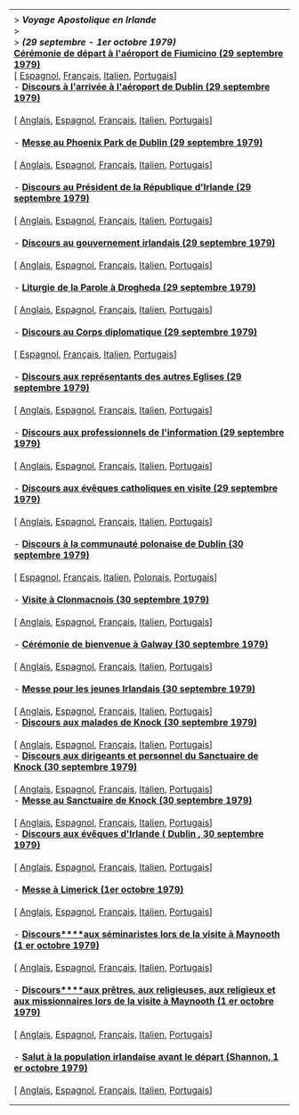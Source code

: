 |     |
| --- |
|  |
| > ***Voyage Apostolique en Irlande***<br>> <br>> ***(29 septembre - 1er octobre 1979)***<br>**[Cérémonie de départ à l'aéroport de Fiumicino (29 septembre 1979)](/content/john-paul-ii/fr/speeches/1979/september/documents/hf_jp-ii_spe_19790929_irlanda-fiumicino-aeroporto.html)**<br>\[ [Espagnol](/content/john-paul-ii/es/speeches/1979/september/documents/hf_jp-ii_spe_19790929_irlanda-fiumicino-aeroporto.html), [Français](/content/john-paul-ii/fr/speeches/1979/september/documents/hf_jp-ii_spe_19790929_irlanda-fiumicino-aeroporto.html), [Italien](/content/john-paul-ii/it/speeches/1979/september/documents/hf_jp-ii_spe_19790929_irlanda-fiumicino-aeroporto.html), [Portugais](/content/john-paul-ii/pt/speeches/1979/september/documents/hf_jp-ii_spe_19790929_irlanda-fiumicino-aeroporto.html)\]<br>- **[Discours à l'arrivée à l'aéroport de Dublin (29 septembre 1979)](/content/john-paul-ii/fr/speeches/1979/september/documents/hf_jp-ii_spe_19790929_irlanda-dublino-aeroporto.html)**<br>  <br>  \[ [Anglais](/content/john-paul-ii/en/speeches/1979/september/documents/hf_jp-ii_spe_19790929_irlanda-dublino-aeroporto.html), [Espagnol](/content/john-paul-ii/es/speeches/1979/september/documents/hf_jp-ii_spe_19790929_irlanda-dublino-aeroporto.html), [Français](/content/john-paul-ii/fr/speeches/1979/september/documents/hf_jp-ii_spe_19790929_irlanda-dublino-aeroporto.html), [Italien](/content/john-paul-ii/it/speeches/1979/september/documents/hf_jp-ii_spe_19790929_irlanda-dublino-aeroporto.html), [Portugais](/content/john-paul-ii/pt/speeches/1979/september/documents/hf_jp-ii_spe_19790929_irlanda-dublino-aeroporto.html)\]<br>  <br>- **[Messe au Phoenix Park de Dublin (29 septembre 1979)](/content/john-paul-ii/fr/travels/sub_index1979/documents/hf_jp-ii_hom_19790929_irlanda-dublino.html)**<br>  <br>  \[ [Anglais](/content/john-paul-ii/en/homilies/1979/documents/hf_jp-ii_hom_19790929_irlanda-dublino.html), [Espagnol](/content/john-paul-ii/es/homilies/1979/documents/hf_jp-ii_hom_19790929_irlanda-dublino.html), [Français](/content/john-paul-ii/fr/travels/sub_index1979/documents/hf_jp-ii_hom_19790929_irlanda-dublino.html), [Italien](/content/john-paul-ii/it/homilies/1979/documents/hf_jp-ii_hom_19790929_irlanda-dublino.html), [Portugais](/content/john-paul-ii/pt/homilies/1979/documents/hf_jp-ii_hom_19790929_irlanda-dublino.html)\] <br>  <br>- **[Discours au Président de la République d'Irlande (29 septembre 1979)](/content/john-paul-ii/fr/speeches/1979/september/documents/hf_jp-ii_spe_19790929_irlanda-dublino-presidente.html)**<br>  <br>  \[ [Anglais](/content/john-paul-ii/en/speeches/1979/september/documents/hf_jp-ii_spe_19790929_irlanda-dublino-presidente.html), [Espagnol](/content/john-paul-ii/es/speeches/1979/september/documents/hf_jp-ii_spe_19790929_irlanda-dublino-presidente.html), [Français](/content/john-paul-ii/fr/speeches/1979/september/documents/hf_jp-ii_spe_19790929_irlanda-dublino-presidente.html), [Italien](/content/john-paul-ii/it/speeches/1979/september/documents/hf_jp-ii_spe_19790929_irlanda-dublino-presidente.html), [Portugais](/content/john-paul-ii/pt/speeches/1979/september/documents/hf_jp-ii_spe_19790929_irlanda-dublino-presidente.html)\]<br>  <br>- **[Discours au gouvernement irlandais (29 septembre 1979)](/content/john-paul-ii/fr/speeches/1979/september/documents/hf_jp-ii_spe_19790929_irlanda-dublino-governo.html)**<br>  <br>  \[ [Anglais](/content/john-paul-ii/en/speeches/1979/september/documents/hf_jp-ii_spe_19790929_irlanda-dublino-governo.html), [Espagnol](/content/john-paul-ii/es/speeches/1979/september/documents/hf_jp-ii_spe_19790929_irlanda-dublino-governo.html), [Français](/content/john-paul-ii/fr/speeches/1979/september/documents/hf_jp-ii_spe_19790929_irlanda-dublino-governo.html), [Italien](/content/john-paul-ii/it/speeches/1979/september/documents/hf_jp-ii_spe_19790929_irlanda-dublino-governo.html), [Portugais](/content/john-paul-ii/pt/speeches/1979/september/documents/hf_jp-ii_spe_19790929_irlanda-dublino-governo.html)\]<br>  <br>- **[Liturgie de la Parole à Drogheda (29 septembre 1979)](/content/john-paul-ii/fr/homilies/1979/documents/hf_jp-ii_hom_19790929_irlanda-dublino-drogheda.html)**<br>  <br>  \[ [Anglais](/content/john-paul-ii/en/homilies/1979/documents/hf_jp-ii_hom_19790929_irlanda-dublino-drogheda.html), [Espagnol](/content/john-paul-ii/es/homilies/1979/documents/hf_jp-ii_hom_19790929_irlanda-dublino-drogheda.html), [Français](/content/john-paul-ii/fr/homilies/1979/documents/hf_jp-ii_hom_19790929_irlanda-dublino-drogheda.html), [Italien](/content/john-paul-ii/it/homilies/1979/documents/hf_jp-ii_hom_19790929_irlanda-dublino-drogheda.html), [Portugais](/content/john-paul-ii/pt/homilies/1979/documents/hf_jp-ii_hom_19790929_irlanda-dublino-drogheda.html)\] <br>  <br>- **[Discours au Corps diplomatique (29 septembre 1979)](/content/john-paul-ii/fr/speeches/1979/september/documents/hf_jp-ii_spe_19790929_irlanda-dublino-corpo-diplom.html)**<br>  <br>  \[ [Espagnol](/content/john-paul-ii/es/speeches/1979/september/documents/hf_jp-ii_spe_19790929_irlanda-dublino-corpo-diplom.html), [Français](/content/john-paul-ii/fr/speeches/1979/september/documents/hf_jp-ii_spe_19790929_irlanda-dublino-corpo-diplom.html), [Italien](/content/john-paul-ii/it/speeches/1979/september/documents/hf_jp-ii_spe_19790929_irlanda-dublino-corpo-diplom.html), [Portugais](/content/john-paul-ii/pt/speeches/1979/september/documents/hf_jp-ii_spe_19790929_irlanda-dublino-corpo-diplom.html)\]<br>  <br>- **[Discours aux représentants des autres Eglises (29 septembre 1979)](/content/john-paul-ii/fr/speeches/1979/september/documents/hf_jp-ii_spe_19790929_irlanda-dublino-chiese.html)**<br>  <br>  \[ [Anglais](/content/john-paul-ii/en/speeches/1979/september/documents/hf_jp-ii_spe_19790929_irlanda-dublino-chiese.html), [Espagnol](/content/john-paul-ii/es/speeches/1979/september/documents/hf_jp-ii_spe_19790929_irlanda-dublino-chiese.html), [Français](/content/john-paul-ii/fr/speeches/1979/september/documents/hf_jp-ii_spe_19790929_irlanda-dublino-chiese.html), [Italien](/content/john-paul-ii/it/speeches/1979/september/documents/hf_jp-ii_spe_19790929_irlanda-dublino-chiese.html), [Portugais](/content/john-paul-ii/pt/speeches/1979/september/documents/hf_jp-ii_spe_19790929_irlanda-dublino-chiese.html)\]<br>  <br>- **[Discours aux professionnels de l'information (29 septembre 1979)](/content/john-paul-ii/fr/speeches/1979/september/documents/hf_jp-ii_spe_19790929_irlanda-dublino-telecomunicazioni.html)**<br>  <br>  \[ [Anglais](/content/john-paul-ii/en/speeches/1979/september/documents/hf_jp-ii_spe_19790929_irlanda-dublino-telecomunicazioni.html), [Espagnol](/content/john-paul-ii/es/speeches/1979/september/documents/hf_jp-ii_spe_19790929_irlanda-dublino-telecomunicazioni.html), [Français](/content/john-paul-ii/fr/speeches/1979/september/documents/hf_jp-ii_spe_19790929_irlanda-dublino-telecomunicazioni.html), [Italien](/content/john-paul-ii/it/speeches/1979/september/documents/hf_jp-ii_spe_19790929_irlanda-dublino-telecomunicazioni.html), [Portugais](/content/john-paul-ii/pt/speeches/1979/september/documents/hf_jp-ii_spe_19790929_irlanda-dublino-telecomunicazioni.html)\]<br>  <br>- **[Discours aux évêques catholiques en visite (29 septembre 1979)](/content/john-paul-ii/fr/speeches/1979/september/documents/hf_jp-ii_spe_19790929_irlanda-dublino-vescovi.html)**<br>  <br>  \[ [Anglais](/content/john-paul-ii/en/speeches/1979/september/documents/hf_jp-ii_spe_19790929_irlanda-dublino-vescovi.html), [Espagnol](/content/john-paul-ii/es/speeches/1979/september/documents/hf_jp-ii_spe_19790929_irlanda-dublino-vescovi.html), [Français](/content/john-paul-ii/fr/speeches/1979/september/documents/hf_jp-ii_spe_19790929_irlanda-dublino-vescovi.html), [Italien](/content/john-paul-ii/it/speeches/1979/september/documents/hf_jp-ii_spe_19790929_irlanda-dublino-vescovi.html), [Portugais](/content/john-paul-ii/pt/speeches/1979/september/documents/hf_jp-ii_spe_19790929_irlanda-dublino-vescovi.html)\]<br>  <br>- **[Discours à la communauté polonaise de Dublin (30 septembre 1979)](/content/john-paul-ii/fr/speeches/1979/september/documents/hf_jp-ii_spe_19790930_irlanda-dublino-polacchi.html)**<br>  <br>  \[ [Espagnol](/content/john-paul-ii/es/speeches/1979/september/documents/hf_jp-ii_spe_19790930_irlanda-dublino-polacchi.html), [Français](/content/john-paul-ii/fr/speeches/1979/september/documents/hf_jp-ii_spe_19790930_irlanda-dublino-polacchi.html), [Italien](/content/john-paul-ii/it/speeches/1979/september/documents/hf_jp-ii_spe_19790930_irlanda-dublino-polacchi.html), [Polonais](/content/john-paul-ii/pl/speeches/1979/september/documents/hf_jp-ii_spe_19790930_irlanda-dublino-polacchi.html), [Portugais](/content/john-paul-ii/pt/speeches/1979/september/documents/hf_jp-ii_spe_19790930_irlanda-dublino-polacchi.html)\]<br>  <br>- **[Visite à Clonmacnois (30 septembre 1979)](/content/john-paul-ii/fr/speeches/1979/september/documents/hf_jp-ii_spe_19790930_irlanda-clonmacnois.html)**<br>  <br>  \[ [Anglais](/content/john-paul-ii/en/speeches/1979/september/documents/hf_jp-ii_spe_19790930_irlanda-clonmacnois.html), [Espagnol](/content/john-paul-ii/es/speeches/1979/september/documents/hf_jp-ii_spe_19790930_irlanda-clonmacnois.html), [Français](/content/john-paul-ii/fr/speeches/1979/september/documents/hf_jp-ii_spe_19790930_irlanda-clonmacnois.html), [Italien](/content/john-paul-ii/it/speeches/1979/september/documents/hf_jp-ii_spe_19790930_irlanda-clonmacnois%20.html), [Portugais](/content/john-paul-ii/pt/speeches/1979/september/documents/hf_jp-ii_spe_19790930_irlanda-clonmacnois%20.html)\] <br>  <br>- **[Cérémonie de bienvenue à Galway (30 septembre 1979)](/content/john-paul-ii/fr/speeches/1979/september/documents/hf_jp-ii_spe_19790930_irlanda-galway-arrivo.html)**<br>  <br>  \[ [Anglais](/content/john-paul-ii/en/speeches/1979/september/documents/hf_jp-ii_spe_19790930_irlanda-galway-arrivo.html), [Espagnol](/content/john-paul-ii/es/speeches/1979/september/documents/hf_jp-ii_spe_19790930_irlanda-galway-arrivo.html), [Français](/content/john-paul-ii/fr/speeches/1979/september/documents/hf_jp-ii_spe_19790930_irlanda-galway-arrivo.html), [Italien](/content/john-paul-ii/it/speeches/1979/september/documents/hf_jp-ii_spe_19790930_irlanda-galway-arrivo.html), [Portugais](/content/john-paul-ii/pt/speeches/1979/september/documents/hf_jp-ii_spe_19790930_irlanda-galway-arrivo.html)\] <br>  <br>- **[Messe pour les jeunes Irlandais (30 septembre 1979)](/content/john-paul-ii/fr/homilies/1979/documents/hf_jp-ii_hom_19790930_irlanda-galway-giovani.html)**<br>  <br>  \[ [Anglais](/content/john-paul-ii/en/homilies/1979/documents/hf_jp-ii_hom_19790930_irlanda-galway-giovani.html), [Espagnol](/content/john-paul-ii/es/homilies/1979/documents/hf_jp-ii_hom_19790930_irlanda-galway-giovani.html), [Français](/content/john-paul-ii/fr/homilies/1979/documents/hf_jp-ii_hom_19790930_irlanda-galway-giovani.html), [Italien](/content/john-paul-ii/it/homilies/1979/documents/hf_jp-ii_hom_19790930_irlanda-galway-giovani.html), [Portugais](/content/john-paul-ii/pt/homilies/1979/documents/hf_jp-ii_hom_19790930_irlanda-galway-giovani.html)\]<br>- **[Discours aux malades de Knock (30 septembre 1979)](/content/john-paul-ii/fr/speeches/1979/september/documents/hf_jp-ii_spe_19790930_irlanda-knock-ammalati.html)**<br>  <br>  \[ [Anglais](/content/john-paul-ii/en/homilies/1979/documents/hf_jp-ii_hom_19790930_irlanda-knock.html), [Espagnol](/content/john-paul-ii/es/speeches/1979/september/documents/hf_jp-ii_spe_19790930_irlanda-knock-ammalati.html), [Français](/content/john-paul-ii/fr/speeches/1979/september/documents/hf_jp-ii_spe_19790930_irlanda-knock-ammalati.html), [Italien](/content/john-paul-ii/it/speeches/1979/september/documents/hf_jp-ii_spe_19790930_irlanda-knock-ammalati.html), [Portugais](/content/john-paul-ii/pt/speeches/1979/september/documents/hf_jp-ii_spe_19790930_irlanda-knock-ammalati.html)\]<br>- **[Discours aux dirigeants et personnel du Sanctuaire de Knock (30 septembre 1979)](/content/john-paul-ii/fr/speeches/1979/september/documents/hf_jp-ii_spe_19790930_irlanda-knock-addetti.html)**<br>  <br>  \[ [Anglais](/content/john-paul-ii/en/speeches/1979/september/documents/hf_jp-ii_spe_19790930_irlanda-knock-addetti.html), [Espagnol](/content/john-paul-ii/es/speeches/1979/september/documents/hf_jp-ii_spe_19790930_irlanda-knock-addetti.html), [Français](/content/john-paul-ii/fr/speeches/1979/september/documents/hf_jp-ii_spe_19790930_irlanda-knock-addetti.html), [Italien](/content/john-paul-ii/it/speeches/1979/september/documents/hf_jp-ii_spe_19790930_irlanda-knock-addetti.html), [Portugais](/content/john-paul-ii/pt/speeches/1979/september/documents/hf_jp-ii_spe_19790930_irlanda-knock-addetti.html)\]<br>- **[Messe au Sanctuaire de Knock (30 septembre 1979)](/content/john-paul-ii/fr/homilies/1979/documents/hf_jp-ii_hom_19790930_irlanda-knock.html)**<br>  <br>  \[ [Anglais](/content/john-paul-ii/en/homilies/1979/documents/hf_jp-ii_hom_19790930_irlanda-knock.html), [Espagnol](/content/john-paul-ii/es/homilies/1979/documents/hf_jp-ii_hom_19790930_irlanda-knock.html), [Français](/content/john-paul-ii/fr/homilies/1979/documents/hf_jp-ii_hom_19790930_irlanda-knock.html), [Italien](/content/john-paul-ii/it/homilies/1979/documents/hf_jp-ii_hom_19790930_irlanda-knock.html), [Portugais](/content/john-paul-ii/pt/homilies/1979/documents/hf_jp-ii_hom_19790930_irlanda-knock.html)\] <br>- [**Discours aux évêques d'Irlande (** **Dublin** **, 30 septembre 1979)**](/content/john-paul-ii/fr/travels/sub_index1979/documents/hf_jp-ii_spe_19790930_irlanda-knock-vescovi.html)<br>  <br>  \[ [Anglais](/content/john-paul-ii/en/speeches/1979/september/documents/hf_jp-ii_spe_19790930_irlanda-knock-vescovi.html), [Espagnol](/content/john-paul-ii/es/speeches/1979/september/documents/hf_jp-ii_spe_19790930_irlanda-knock-vescovi.html), [Français](/content/john-paul-ii/fr/travels/sub_index1979/documents/hf_jp-ii_spe_19790930_irlanda-knock-vescovi.html), [Italien](/content/john-paul-ii/it/speeches/1979/september/documents/hf_jp-ii_spe_19790930_irlanda-knock-vescovi.html), [Portugais](/content/john-paul-ii/pt/speeches/1979/september/documents/hf_jp-ii_spe_19790930_irlanda-knock-vescovi.html)\]<br>  <br>- **[Messe à Limerick (1er octobre 1979)](/content/john-paul-ii/fr/homilies/1979/documents/hf_jp-ii_hom_19791001_irlanda-limerick.html)**<br>  <br>  \[ [Anglais](/content/john-paul-ii/en/homilies/1979/documents/hf_jp-ii_hom_19791001_irlanda-limerick.html), [Espagnol](/content/john-paul-ii/es/homilies/1979/documents/hf_jp-ii_hom_19791001_irlanda-limerick.html), [Français](/content/john-paul-ii/fr/homilies/1979/documents/hf_jp-ii_hom_19791001_irlanda-limerick.html), [Italien](/content/john-paul-ii/it/homilies/1979/documents/hf_jp-ii_hom_19791001_irlanda-limerick.html), [Portugais](/content/john-paul-ii/pt/homilies/1979/documents/hf_jp-ii_hom_19791001_irlanda-limerick.html)\]<br>  <br>- [**Discours****aux séminaristes lors de la visite à Maynooth (1** **er** **octobre 1979)**](/content/john-paul-ii/fr/speeches/1979/october/documents/hf_jp-ii_spe_19791001_maynooth-ireland.html)<br>  <br>  \[ [Anglais](/content/john-paul-ii/en/speeches/1979/october/documents/hf_jp-ii_spe_19791001_maynooth-ireland.html), [Espagnol](/content/john-paul-ii/es/speeches/1979/october/documents/hf_jp-ii_spe_19791001_maynooth-ireland.html), [Français](/content/john-paul-ii/fr/speeches/1979/october/documents/hf_jp-ii_spe_19791001_maynooth-ireland.html), [Italien](/content/john-paul-ii/it/speeches/1979/october/documents/hf_jp-ii_spe_19791001_maynooth-ireland.html), [Portugais](/content/john-paul-ii/pt/speeches/1979/october/documents/hf_jp-ii_spe_19791001_maynooth-ireland.html)\]<br>  <br>- [**Discours****aux prêtres, aux religieuses, aux religieux et aux missionnaires lors de la visite à Maynooth (1** **er** **octobre 1979)**](/content/john-paul-ii/fr/speeches/1979/october/documents/hf_jp-ii_spe_19791001_maynooth-religious-people.html)<br>  <br>  \[ [Anglais](/content/john-paul-ii/en/speeches/1979/october/documents/hf_jp-ii_spe_19791001_maynooth-religious-people.html), [Espagnol](/content/john-paul-ii/es/speeches/1979/october/documents/hf_jp-ii_spe_19791001_maynooth-religious-people.html), [Français](/content/john-paul-ii/fr/speeches/1979/october/documents/hf_jp-ii_spe_19791001_maynooth-religious-people.html), [Italien](/content/john-paul-ii/it/speeches/1979/october/documents/hf_jp-ii_spe_19791001_maynooth-religious-people.html), [Portugais](/content/john-paul-ii/pt/speeches/1979/october/documents/hf_jp-ii_spe_19791001_maynooth-religious-people.html)\]<br>  <br>- [**Salut à la population irlandaise avant le départ (Shannon, 1** **er** **octobre 1979)**](/content/john-paul-ii/fr/speeches/1979/october/documents/hf_jp-ii_spe_19791001_ireland-farewell.html)<br>  <br>   \[ [Anglais](/content/john-paul-ii/en/speeches/1979/october/documents/hf_jp-ii_spe_19791001_ireland-farewell.html), [Espagnol](/content/john-paul-ii/es/speeches/1979/october/documents/hf_jp-ii_spe_19791001_ireland-farewell.html), [Français](/content/john-paul-ii/fr/speeches/1979/october/documents/hf_jp-ii_spe_19791001_ireland-farewell.html), [Italien](/content/john-paul-ii/it/speeches/1979/october/documents/hf_jp-ii_spe_19791001_ireland-farewell.html), [Portugais](/content/john-paul-ii/pt/speeches/1979/october/documents/hf_jp-ii_spe_19791001_ireland-farewell.html)\] |
|  |
|  |